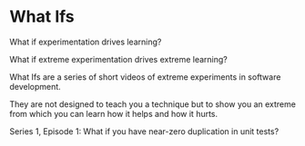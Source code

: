 # What Ifs

What if experimentation drives learning?

What if extreme experimentation drives extreme learning?

What Ifs are a series of short videos of extreme experiments in software development.

They are not designed to teach you a technique but to show you an extreme from which you can learn how it helps and how it hurts.

Series 1, Episode 1: What if you have near-zero duplication in unit tests?
